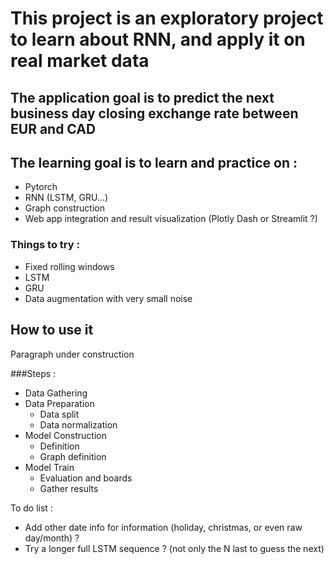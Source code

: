 # This project is an exploratory project to learn about RNN, and apply it on real market data

## The application goal is to predict the next business day closing exchange rate between EUR and CAD
## The learning goal is to learn and practice on :
- Pytorch
- RNN (LSTM, GRU...)
- Graph construction
- Web app integration and result visualization (Plotly Dash or Streamlit ?)


### Things to try :
- Fixed rolling windows
- LSTM
- GRU
- Data augmentation with very small noise 


## How to use it

Paragraph under construction



###Steps : 
- Data Gathering
- Data Preparation
    - Data split
    - Data normalization
- Model Construction
    - Definition
    - Graph definition
- Model Train
    - Evaluation and boards
    - Gather results


To do list :
* Add other date info for information (holiday, christmas, or even raw day/month) ?
* Try a longer full LSTM sequence ? (not only the N last to guess the next)